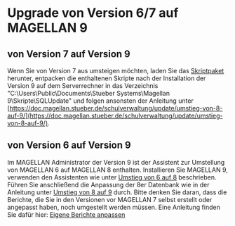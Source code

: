 # Upgrade von Version 6/7 auf MAGELLAN 9

## von Version 7 auf Version 9

Wenn Sie von Version 7 aus umsteigen möchten, laden Sie das [Skriptpaket](https://my.hidrive.com/lnk/gtypCW3w) herunter, entpacken die enthaltenen Skripte nach der Installation der Version 9 auf dem Serverrechner in das Verzeichnis "C:\Users\Public\Documents\Stueber Systems\Magellan 9\Skripte\SQLUpdate" und folgen ansonsten der Anleitung unter [https://doc.magellan.stueber.de/schulverwaltung/update/umstieg-von-8-auf-9/](https://doc.magellan.stueber.de/schulverwaltung/update/umstieg-von-8-auf-9/).

## von Version 6 auf Version 9

Im MAGELLAN Administrator der Version 9 ist der Assistent zur Umstellung von MAGELLAN 6 auf MAGELLAN 8 enthalten. Installieren Sie MAGELLAN 9, verwenden den Assistenten wie unter [Umstieg von 6 auf 8](https://doc.magellan.stueber.de/schulverwaltung/update/umstieg-von-6-auf-8/) beschrieben. Führen Sie anschließend die Anpassung der 8er Datenbank wie in der Anleitung unter [Umstieg von 8 auf 9](https://doc.magellan.stueber.de/schulverwaltung/update/umstieg-von-8-auf-9/) durch. Bitte denken Sie daran, dass die Berichte, die Sie in den Versionen vor MAGELLAN 7 selbst erstellt oder angepasst haben, noch umgestellt werden müssen. Eine Anleitung finden Sie dafür hier: [Eigene Berichte anpassen](https://doc.magellan.stueber.de/schulverwaltung/update/berichte_anpassen/)